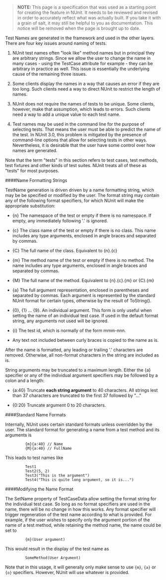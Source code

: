 > **NOTE:** This page is a specification that was used as a starting point for creating the feature in NUnit. It needs to be reviewed and revised in order to accurately reflect what was actually built. If you take it with a grain of salt, it may still be helpful to you as documentation. This notice will be removed when the page is brought up to date.

Test Names are generated in the framework and used in the other layers. There are four key issues around naming of tests.

1. NUnit test names often "look like" method names but in principal they are arbitrary strings. Since we allow the user to change the name in many cases - using the TestCase attribute for example - they can be arbitrary in practice as well. This issue is essentially the underlying cause of the remaining three issues.

2. Some clients display the names in a way that causes an error if they are too long. Such clients need a way to direct NUnit to restrict the length of names.

3. NUnit does not require the names of tests to be unique. Some clients, however, make that assumption, which leads to errors. Such clients need a way to add a unique value to each test name.

4. Test names may be used in the command line for the purpose of selecting tests. That means the user must be able to predict the name of the test. In NUnit 3.0, this problem is mitigated by the presence of command-line options that allow for selecting tests in other ways. Nevertheless, it is desirable that the user have some control over how names are generated.

Note that the term "tests" in this section refers to test cases, test methods, test fixtures and other kinds of test suites. NUnit treats all of these as "tests" for most purposes.

####Name Formatting Strings

TestName generation is driven driven by a name formatting string, which may be be specified or modified by the user. The format string may contain any of the following format specifiers, for which NUnit will make the appropriate substitution:

  * {n} The namespace of the test or empty if there is no namespace. If empty, any immediately following '.' is ignored.

  * {c} The class name of the test or empty if there is no class. This name includes any type arguments, enclosed in angle braces and separated by commas.

  * {C} The full name of the class. Equivalent to {n}.{c}

  * {m} The method name of the test or empty if there is no method. The name includes any type arguments, enclosed in angle braces and separated by commas.

  * {M} The full name of the method. Equivalent to {n}.{c}.{m} or {C}.{m}

  * {a} The full argument representation, enclosed in parentheses and separated by commas. Each argument is represented by the standard NUnit format for certain types, otherwise by the result of ToString().

  * {0}, {1} ... {9}. An individual argument. This form is only useful when setting the name of an individual test case. If used in the default format string, any arguments not used will be ignored.

  * {i} The test id, which is normally of the form mmm-nnn.

  * Any text not included between curly braces is copied to the name as is.

After the name is formatted, any leading or trailing '.' characters are removed. Otherwise, all non-format characters in the string are included as is.

String arguments may be truncated to a maximum length. Either the {a} specifier or any of the individual argument specifiers may be followed by a colon and a length:

  * {a:40} Truncate __each string argument__ to 40 characters. All strings lest than 37 characters are truncated to the first 37 followed by "..."

  * {0:20} Truncate argument 0 to 20 characters.

####Standard Name Formats

Internally, NUnit uses certain standard formats unless overridden by the user. The standard format for generating a name from a test method and its arguments is

```
         {m}{a:40} // Name
         {M}{a:40} // FullName
```

This leads to test names like

```
         Test1
         Test2(5, 2)
         Test3("This is the argument")
         Test4("This is quite long argument, so it is...")
```

####Modifying the Name Format

The SetName property of TestCaseData allow setting the format string for the individual test case. So long as no format specifiers are used in the name, there will be no change in how this works. Any format specifier will trigger regeneration of the test name according to what is provided. For example, if the user wishes to specify only the argument portion of the name of a test method, while retaining the method name, the name could be set to

```
         {m}(User argument)
```

This would result in the display of the test name as

```
         SomeMethod(User Argument)
```

Note that in this usage, it will generally only make sense to use `{m}`, `{a}` or `{o}` specifiers. However, NUnit will use whatever is provided.


